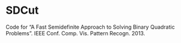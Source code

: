 # SDCut


Code for “A Fast Semidefinite Approach to Solving Binary Quadratic Problems”. IEEE Conf. Comp. Vis. Pattern Recogn. 2013.
